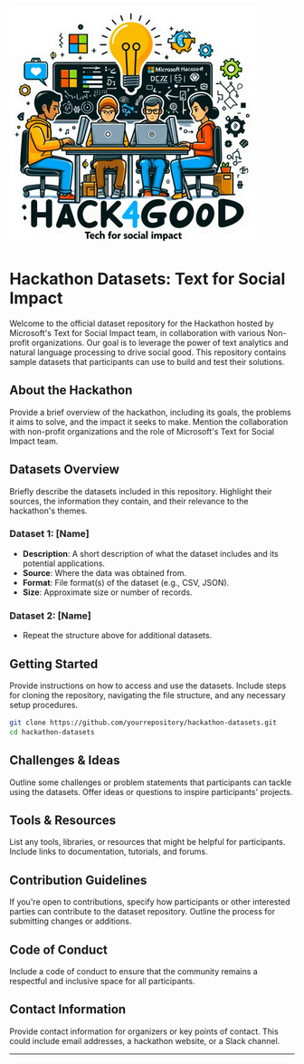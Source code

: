 ![Hackathon Banner](/images/hackathonimage2.png "Welcome to the Text for Social Impact Hackathon")

# Hackathon Datasets: Text for Social Impact

Welcome to the official dataset repository for the Hackathon hosted by Microsoft's Text for Social Impact team, in collaboration with various Non-profit organizations. Our goal is to leverage the power of text analytics and natural language processing to drive social good. This repository contains sample datasets that participants can use to build and test their solutions.

## About the Hackathon

Provide a brief overview of the hackathon, including its goals, the problems it aims to solve, and the impact it seeks to make. Mention the collaboration with non-profit organizations and the role of Microsoft's Text for Social Impact team.

## Datasets Overview

Briefly describe the datasets included in this repository. Highlight their sources, the information they contain, and their relevance to the hackathon's themes.

### Dataset 1: [Name]

- **Description**: A short description of what the dataset includes and its potential applications.
- **Source**: Where the data was obtained from.
- **Format**: File format(s) of the dataset (e.g., CSV, JSON).
- **Size**: Approximate size or number of records.

### Dataset 2: [Name]

- Repeat the structure above for additional datasets.

## Getting Started

Provide instructions on how to access and use the datasets. Include steps for cloning the repository, navigating the file structure, and any necessary setup procedures.

```bash
git clone https://github.com/yourrepository/hackathon-datasets.git
cd hackathon-datasets
```

## Challenges & Ideas

Outline some challenges or problem statements that participants can tackle using the datasets. Offer ideas or questions to inspire participants' projects.

## Tools & Resources

List any tools, libraries, or resources that might be helpful for participants. Include links to documentation, tutorials, and forums.

## Contribution Guidelines

If you're open to contributions, specify how participants or other interested parties can contribute to the dataset repository. Outline the process for submitting changes or additions.

## Code of Conduct

Include a code of conduct to ensure that the community remains a respectful and inclusive space for all participants.

## Contact Information

Provide contact information for organizers or key points of contact. This could include email addresses, a hackathon website, or a Slack channel.

---
